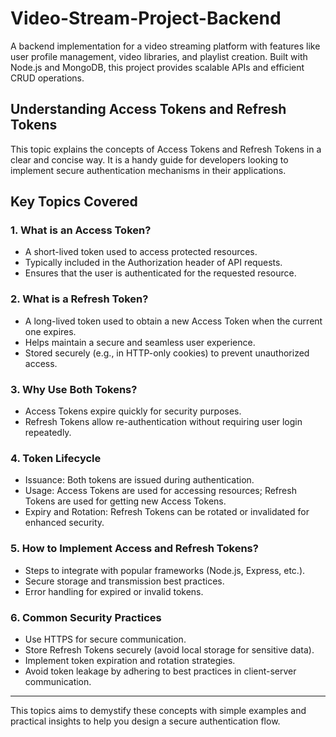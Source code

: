 # Video-Stream-Project-Backend
A backend implementation for a video streaming platform with features like user profile management, video libraries, and playlist creation. Built with Node.js and MongoDB, this project provides scalable APIs and efficient CRUD operations.



## Understanding Access Tokens and Refresh Tokens

This topic explains the concepts of Access Tokens and Refresh Tokens in a clear and concise way. It is a handy guide for developers looking to implement secure authentication mechanisms in their applications.

## Key Topics Covered

### 1. **What is an Access Token?**
- A short-lived token used to access protected resources.
- Typically included in the Authorization header of API requests.
- Ensures that the user is authenticated for the requested resource.

### 2. **What is a Refresh Token?**
- A long-lived token used to obtain a new Access Token when the current one expires.
- Helps maintain a secure and seamless user experience.
- Stored securely (e.g., in HTTP-only cookies) to prevent unauthorized access.

### 3. **Why Use Both Tokens?**
- Access Tokens expire quickly for security purposes.
- Refresh Tokens allow re-authentication without requiring user login repeatedly.

### 4. **Token Lifecycle**
- Issuance: Both tokens are issued during authentication.
- Usage: Access Tokens are used for accessing resources; Refresh Tokens are used for getting new Access Tokens.
- Expiry and Rotation: Refresh Tokens can be rotated or invalidated for enhanced security.

### 5. **How to Implement Access and Refresh Tokens?**
- Steps to integrate with popular frameworks (Node.js, Express, etc.).
- Secure storage and transmission best practices.
- Error handling for expired or invalid tokens.

### 6. **Common Security Practices**
- Use HTTPS for secure communication.
- Store Refresh Tokens securely (avoid local storage for sensitive data).
- Implement token expiration and rotation strategies.
- Avoid token leakage by adhering to best practices in client-server communication.

---

This topics aims to demystify these concepts with simple examples and practical insights to help you design a secure authentication flow.

